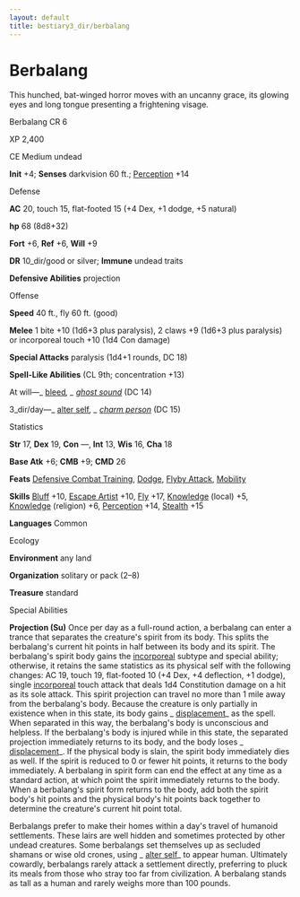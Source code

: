```yaml
---
layout: default
title: bestiary3_dir/berbalang
---
```

# Berbalang

This hunched, bat-winged horror moves with an uncanny grace, its glowing eyes and long tongue presenting a frightening visage.

Berbalang CR 6

XP 2,400

CE Medium undead

**Init** +4; **Senses** darkvision 60 ft.; [Perception](skills_dir/perception#_perception) +14

Defense

**AC** 20, touch 15, flat-footed 15 (+4 Dex, +1 dodge, +5 natural)

**hp** 68 (8d8+32)

**Fort** +6, **Ref** +6, **Will** +9

**DR** 10_dir/good or silver; **Immune** undead traits

**Defensive Abilities** projection

Offense

**Speed** 40 ft., fly 60 ft. (good)

**Melee** 1 bite +10 (1d6+3 plus paralysis), 2 claws +9 (1d6+3 plus paralysis) or incorporeal touch +10 (1d4 Con damage)

**Special Attacks** paralysis (1d4+1 rounds, DC 18)

**Spell-Like Abilities** (CL 9th; concentration +13)

At will—_ [bleed](spells_dir/bleed#_bleed)_, _ [ghost sound](spells_dir/ghostSound#_ghost-sound)_ (DC 14)

3_dir/day—_ [alter self](spells_dir/alterSelf#_alter-self)_, _ [charm person](spells_dir/charmPerson#_charm-person)_ (DC 15)

Statistics

**Str** 17, **Dex** 19, **Con** —, **Int** 13, **Wis** 16, **Cha** 18

**Base Atk** +6; **CMB** +9; **CMD** 26

**Feats** [Defensive Combat Training](feats#_defensive-combat-training), [Dodge](feats#_dodge), [Flyby Attack](monsters_dir/monsterFeats#_flyby-attack), [Mobility](feats#_mobility)

**Skills** [Bluff](skills_dir/bluff#_bluff) +10, [Escape Artist](skills_dir/escapeArtist#_escape-artist) +10, [Fly](skills_dir/fly#_fly) +17, [Knowledge](skills_dir/knowledge#_knowledge) (local) +5, [Knowledge](skills_dir/knowledge#_knowledge) (religion) +6, [Perception](skills_dir/perception#_perception) +14, [Stealth](skills_dir/stealth#_stealth) +15

**Languages** Common

Ecology

**Environment** any land

**Organization** solitary or pack (2–8)

**Treasure** standard

Special Abilities

**Projection (Su)** Once per day as a full-round action, a berbalang can enter a trance that separates the creature's spirit from its body. This splits the berbalang's current hit points in half between its body and its spirit. The berbalang's spirit body gains the [incorporeal](monsters_dir/creatureTypes#_incorporeal-subtype) subtype and special ability; otherwise, it retains the same statistics as its physical self with the following changes: AC 19, touch 19, flat-footed 10 (+4 Dex, +4 deflection, +1 dodge), single [incorporeal](monsters_dir/creatureTypes#_incorporeal-subtype) touch attack that deals 1d4 Constitution damage on a hit as its sole attack. This spirit projection can travel no more than 1 mile away from the berbalang's body. Because the creature is only partially in existence when in this state, its body gains _ [displacement](spells_dir/displacement#_displacement)_ as the spell. When separated in this way, the berbalang's body is unconscious and helpless. If the berbalang's body is injured while in this state, the separated projection immediately returns to its body, and the body loses _ [displacement](spells_dir/displacement#_displacement)_. If the physical body is slain, the spirit body immediately dies as well. If the spirit is reduced to 0 or fewer hit points, it returns to the body immediately. A berbalang in spirit form can end the effect at any time as a standard action, at which point the spirit immediately returns to the body. When a berbalang's spirit form returns to the body, add both the spirit body's hit points and the physical body's hit points back together to determine the creature's current hit point total.

Berbalangs prefer to make their homes within a day's travel of humanoid settlements. These lairs are well hidden and sometimes protected by other undead creatures. Some berbalangs set themselves up as secluded shamans or wise old crones, using _ [alter self](spells_dir/alterSelf#_alter-self)_ to appear human. Ultimately cowardly, berbalangs rarely attack a settlement directly, preferring to pluck its meals from those who stray too far from civilization. A berbalang stands as tall as a human and rarely weighs more than 100 pounds.

